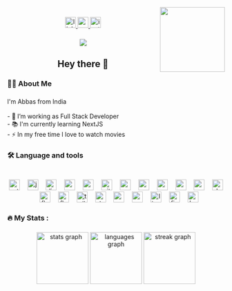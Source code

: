 <img align="right" height="150" src="https://camo.githubusercontent.com/62da68eb62b1e5f175f7d1f0191dd89a653d7908feb22d37d4a0ab07365d6791/68747470733a2f2f6d656469612e67697068792e636f6d2f6d656469612f4d3967624264396e6244724f5475314d71782f67697068792e676966"  />

###

<div align="center">
  <a href="https://www.linkedin.com/in/abbasanandwala/" target="_blank">
    <img src="https://img.shields.io/static/v1?message=LinkedIn&logo=linkedin&label=&color=0077B5&logoColor=white&labelColor=&style=for-the-badge" height="25" alt="linkedin logo"  />
  </a>
  <a href="https://www.youtube.com/@adevtutorials" target="_blank">
    <img src="https://img.shields.io/static/v1?message=Youtube&logo=youtube&label=&color=FF0000&logoColor=white&labelColor=&style=for-the-badge" height="25" alt="youtube logo"  />
  </a>
  <a href="https://www.instagram.com/abbasanandwala/" target="_blank">
    <img src="https://img.shields.io/static/v1?message=Instagram&logo=instagram&label=&color=E4405F&logoColor=white&labelColor=&style=for-the-badge" height="25" alt="instagram logo"  />
  </a>
</div>

###

<div align="center">
  <img src="https://visitor-badge.laobi.icu/badge?page_id=abbasa5251.abbasa5251&"  />
</div>

###

<h2 align="center">Hey there 👋</h2>

###

<h3 align="left">👩‍💻  About Me</h3>

###

<p align="left">I'm Abbas from India<br><br>- 🔭 I’m working as Full Stack Developer<br>- 📚 I'm currently learning NextJS<br>- ⚡ In my free time I love to watch movies</p>

###

<h3 align="left">🛠 Language and tools</h3>

###

<br clear="both">

<div align="center">
  <img src="https://skillicons.dev/icons?i=py" height="25" alt="python logo"  />
  <img width="10" />
  <img src="https://skillicons.dev/icons?i=js" height="25" alt="javascript logo"  />
  <img width="10" />
  <img src="https://skillicons.dev/icons?i=django" height="25" alt="django logo"  />
  <img width="10" />
  <img src="https://skillicons.dev/icons?i=react" height="25" alt="react logo"  />
  <img width="10" />
  <img src="https://skillicons.dev/icons?i=go" height="25" alt="go logo"  />
  <img width="10" />
  <img src="https://skillicons.dev/icons?i=git" height="25" alt="git logo"  />
  <img width="10" />
  <img src="https://cdn.jsdelivr.net/gh/devicons/devicon/icons/vscode/vscode-original.svg" height="25" alt="vscode logo"  />
  <img width="10" />
  <img src="https://skillicons.dev/icons?i=postgres" height="25" alt="postgresql logo"  />
  <img width="10" />
  <img src="https://skillicons.dev/icons?i=mongodb" height="25" alt="mongodb logo"  />
  <img width="10" />
  <img src="https://skillicons.dev/icons?i=nodejs" height="25" alt="nodejs logo"  />
  <img width="10" />
  <img src="https://skillicons.dev/icons?i=aws" height="25" alt="amazonwebservices logo"  />
  <img width="10" />
  <img src="https://skillicons.dev/icons?i=docker" height="25" alt="docker logo"  />
  <img width="10" />
  <img src="https://skillicons.dev/icons?i=flutter" height="25" alt="flutter logo"  />
  <img width="10" />
  <img src="https://skillicons.dev/icons?i=flask" height="25" alt="flask logo"  />
  <img width="10" />
  <img src="https://skillicons.dev/icons?i=tailwind" height="25" alt="tailwindcss logo"  />
  <img width="10" />
  <img src="https://skillicons.dev/icons?i=stackoverflow" height="25" alt="stackoverflow logo"  />
  <img width="10" />
  <img src="https://skillicons.dev/icons?i=postman" height="25" alt="postman logo"  />
  <img width="10" />
  <img src="https://skillicons.dev/icons?i=md" height="25" alt="markdown logo"  />
  <img width="10" />
  <img src="https://skillicons.dev/icons?i=linux" height="25" alt="linux logo"  />
  <img width="10" />
  <img src="https://skillicons.dev/icons?i=figma" height="25" alt="figma logo"  />
  <img width="10" />
  <img src="https://skillicons.dev/icons?i=bash" height="25" alt="bash logo"  />
</div>

###

<h3 align="left">🔥   My Stats :</h3>

###

<div align="center">
  <img src="https://github-readme-stats.vercel.app/api?username=abbasa5251&hide_title=true&hide_rank=true&show_icons=true&include_all_commits=true&count_private=true&disable_animations=false&theme=default&locale=en&hide_border=true&order=1" height="120" alt="stats graph"  />
  <img src="https://github-readme-stats.vercel.app/api/top-langs?username=abbasa5251&locale=en&hide_title=true&layout=compact&card_width=320&langs_count=4&theme=default&hide_border=true&order=2" height="120" alt="languages graph"  />
  <img src="https://streak-stats.demolab.com?user=abbasa5251&locale=en&mode=weekly&theme=default&hide_border=false&border_radius=5&date_format=j M[ Y]&order=3" height="120" alt="streak graph"  />
</div>

###

